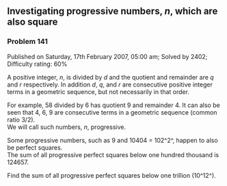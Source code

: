 Investigating progressive numbers, *n*, which are also square
-------------------------------------------------------------

### Problem 141

Published on Saturday, 17th February 2007, 05:00 am; Solved by 2402;
Difficulty rating: 60%

A positive integer, *n*, is divided by *d* and the quotient and
remainder are *q* and *r* respectively. In addition *d*, *q*, and *r*
are consecutive positive integer terms in a geometric sequence, but not
necessarily in that order.

For example, 58 divided by 6 has quotient 9 and remainder 4. It can also
be seen that 4, 6, 9 are consecutive terms in a geometric sequence
(common ratio 3/2).\
 We will call such numbers, *n*, progressive.

Some progressive numbers, such as 9 and 10404 = 102^2^, happen to also
be perfect squares.\
 The sum of all progressive perfect squares below one hundred thousand
is 124657.

Find the sum of all progressive perfect squares below one trillion
(10^12^).
